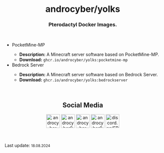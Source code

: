 <h1 align="center">androcyber/yolks</h1>
<h3 align="center">Pterodactyl Docker Images.</h3>
<br>
<p align="center">
  <ul>
    <li>PocketMine-MP</li>
    <ul>
      <li><b>Description:</b> A Minecraft server software based on PocketMine-MP.</li>
      <li><b>Download:</b> <code>ghcr.io/androcyber/yolks:pocketmine-mp</code></li>
    </ul>
    <li>Bedrock Server</li>
    <ul>
      <li><b>Description:</b> A Minecraft server software based on Bedrock Server.</li>
      <li><b>Download:</b> <code>ghcr.io/androcyber/yolks:bedrockserver</code></li>
    </ul>
  </ul>
</p>
<br>
<h2 align="center">Social Media</h3>
<p align="center">
<a href="https://www.youtube.com/androcyber" target="_blank"><img alt="androcyber" src="https://i.hizliresim.com/ibuzuks.png" width="44" height="44"></img></a>
<a href="https://www.twitter.com/androcyber0" target="_blank"><img alt="androcyber0" src="https://i.hizliresim.com/r98d0rb.png" width="44" height="44"></img></a>
<a href="https://www.github.com/androcyber" target="_blank"><img alt="androcyber" src="https://i.hizliresim.com/jxp3m16.png" width="44" height="44"></img></a>
<a href="https://www.instagram.com/androcyber0" target="_blank"><img alt="androcyber0" src="https://i.hizliresim.com/8yiox4f.png" width="44" height="44"></img></a>
<a href="https://www.discord.com/invite/EBUS4TYSY2" target="_blank"><img alt="discord.gg/EBUS4TYSY2" src="https://i.hizliresim.com/rcgesvp.png" width="44" height="44"></img></a>
</p>
<br>
<p>Last update: <small>18.08.2024</small></p>
